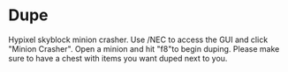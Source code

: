 # Dupe
Hypixel skyblock minion crasher. Use /NEC to access the GUI and click "Minion Crasher". Open a minion and hit "f8"to begin duping. 
Please make sure to have a chest with items you want duped next to you. 
